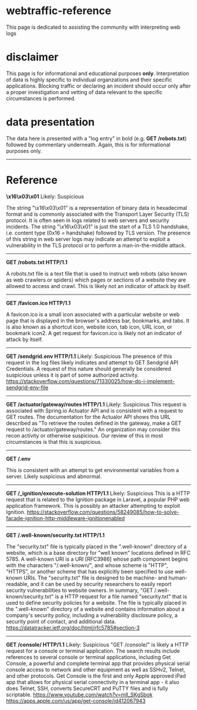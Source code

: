 # webtraffic-reference
This page is dedicated to assisting the community with interpreting web logs

# disclaimer

This page is for informational and educational purposes **only**. Interpretation of data is highly specific to individual organzations and their specific applications. Blocking traffic or declaring an incident should occur only after a proper investigation and vetting of data relevant to the specific circumstances is performed. 

# data presentation

The data here is presented with a "log entry" in bold (e.g. **GET /robots.txt**) followed by commentary underneath. Again, this is for informational purposes only. 
_________________

# Reference

**\x16\x03\x01**
Likely: Suspicious

The string "\x16\x03\x01" is a representation of binary data in hexadecimal format and is commonly associated with the Transport Layer Security (TLS) protocol. It is often seen in logs related to web servers and security incidents.
The string "\x16\x03\x01" is just the start of a TLS 1.0 handshake, i.e. content type (0x16 = handshake) followed by TLS version.
The presence of this string in web server logs may indicate an attempt to exploit a vulnerability in the TLS protocol or to perform a man-in-the-middle attack.
_________________
**GET /robots.txt HTTP/1.1**

A robots.txt file is a text file that is used to instruct web robots (also known as web crawlers or spiders) which pages or sections of a website they are allowed to access and crawl. This is likely not an indicator of attack by itself. 
_________________
**GET /favicon.ico HTTP/1.1**

A favicon.ico is a small icon associated with a particular website or web page that is displayed in the browser's address bar, bookmarks, and tabs. 
It is also known as a shortcut icon, website icon, tab icon, URL icon, or bookmark icon2. A get request for favicon.ico is likely not an indicator of attack by itself. 
_________________
**GET /sendgrid.env HTTP/1.1**
Likely: Suspicious
The presence of this request in the log files likely indicates and attempt to GET Sendgrid API Credentials. A request of this nature should generally be considered suspicious unless it is part of some authorized activity. 
https://stackoverflow.com/questions/71330025/how-do-i-implement-sendgrid-env-file
_________________
**GET /actuator/gateway/routes HTTP/1.1**
Likely: Suspicious
This request is associated with Spring.io Actuator API and is consistent with a request to GET routes. The documentation for the Actualor API shows this URL described as "To retrieve the routes defined in the gateway, make a GET request to /actuator/gateway/routes." An organization may consider this recon activity or otherwise suspicious. Our review of this in most circumstances is that this is suspicious. 
_________________
**GET /.env**

This is consistent with an attempt to get environmental variables from a server. Likely suspicious and abnormal. 
_________________
**GET /_ignition/execute-solution HTTP/1.1**
Likely: Suspicious
This is a HTTP request that is related to the Ignition package in Laravel, a popular PHP web application framework. This is possibly an attacker attempting to exploit Ignition. 
https://stackoverflow.com/questions/58249085/how-to-solve-facade-ignition-http-middleware-ignitionenabled
_________________
**GET /.well-known/security.txt HTTP/1.1**

The "security.txt" file is typically placed in the ".well-known" directory of a website, which is a base directory for "well known" locations defined in RFC 5785.  A well-known URI is a URI [RFC3986] whose path component begins with
the characters "/.well-known/", and whose scheme is "HTTP", "HTTPS", or another scheme that has explicitly been specified to use well-known URIs. The "security.txt" file is designed to be machine- and human-readable, and it can be used by security researchers to easily report security vulnerabilities to website owners. In summary, "GET /.well-known/security.txt" is a HTTP request for a file named "security.txt" that is used to define security policies for a website. The file is typically placed in the ".well-known" directory of a website and contains information about a company's security policy, including a vulnerability disclosure policy, a security point of contact, and additional data.
https://datatracker.ietf.org/doc/html/rfc5785#section-3
_________________
**GET /console/ HTTP/1.1**
Likely: Suspicious
"GET /console/" is likely a HTTP request for a console or terminal application. The search results include references to several console or terminal applications, including Get Console, a powerful and complete terminal app that provides physical serial console access to network and other equipment as well as SSHv2, Telnet, and other protocols. Get Console is the first and only Apple approved iPad app that allows for physical serial connectivity in a terminal app - it also does Telnet, SSH, converts SecureCRT and PuTTY files and is fully scriptable. 
https://www.youtube.com/watch?v=mll_SKgSbok
https://apps.apple.com/us/app/get-console/id412067943
